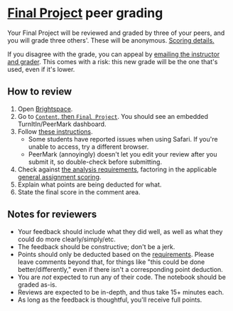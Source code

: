 # [Final Project](../final_project.md) peer grading

Your Final Project will be reviewed and graded by three of your peers, and you will grade three others'. These will be anonymous. [Scoring details.](../syllabus.md#final-project)

If you disagree with the grade, you can appeal by [emailing the instructor and grader](../syllabus.md#instructor-information). This comes with a risk: this new grade will be the one that's used, even if it's lower.

## How to review

1. Open [Brightspace](https://brightspace.nyu.edu/d2l/home/366164).
1. Go to [`Content`, then `Final Project`](https://brightspace.nyu.edu/d2l/le/lessons/366164/topics/9977658). You should see an embedded TurnItIn/PeerMark dashboard.
1. Follow [these instructions](https://help.turnitin.com/feedback-studio/d2l/LTI13/student/peermark/writing-a-peer-review.htm).
   - Some students have reported issues when using Safari. If you're unable to access, try a different browser.
   - PeerMark (annoyingly) doesn't let you edit your review after you submit it, so double-check before submitting.
1. Check against [the analysis requirements](../final_project.md#analysis-requirements), factoring in the applicable [general assignment scoring](../syllabus.md#assignment-scoring).
1. Explain what points are being deducted for what.
1. State the final score in the comment area.

## Notes for reviewers

- Your feedback should include what they did well, as well as what they could do more clearly/simply/etc.
- The feedback should be constructive; don't be a jerk.
- Points should only be deducted based on the [requirements](../final_project.md#analysis-requirements). Please leave comments beyond that, for things like "this could be done better/differently," even if there isn't a corresponding point deduction.
- You are _not_ expected to run any of their code. The notebook should be graded as-is.
- Reviews are expected to be in-depth, and thus take 15+ minutes each.
- As long as the feedback is thoughtful, you'll receive full points.
